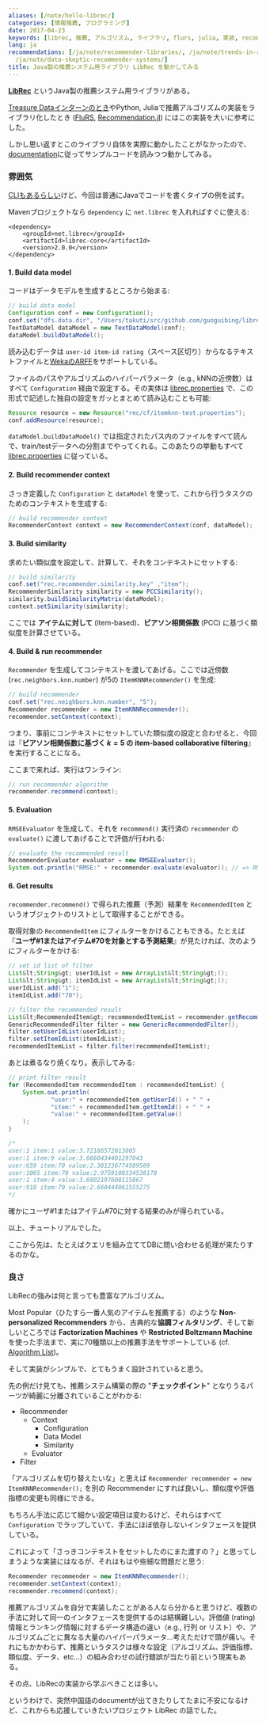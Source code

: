 ```yaml
---
aliases: [/note/hello-librec/]
categories: [情報推薦, プログラミング]
date: 2017-04-23
keywords: [librec, 推薦, アルゴリズム, ライブラリ, flurs, julia, 実装, recommendation, プロジェクト, note]
lang: ja
recommendations: [/ja/note/recommender-libraries/, /ja/note/trends-in-real-world-recommender-systems-2017/,
  /ja/note/data-skeptic-recommender-systems/]
title: Java製の推薦システム用ライブラリ LibRec を動かしてみる
---
```


**[LibRec](http://www.librec.net/)** というJava製の推薦システム用ライブラリがある。

[Treasure Dataインターンのとき](/note/td-intern-2016)やPython, Juliaで推薦アルゴリズムの実装をライブラリ化したとき ([FluRS](/note/flurs), [Recommendation.jl](/note/recommendation-julia)) にはこの実装を大いに参考にした。

しかし思い返すとこのライブラリ自体を実際に動かしたことがなかったので、[documentation](http://wiki.librec.net/doku.php?id=introduction)に従ってサンプルコードを読みつつ動かしてみる。

### 雰囲気

[CLIもあるらしい](http://wiki.librec.net/doku.php?id=CLIWalkthrough)けど、今回は普通にJavaでコードを書くタイプの例を試す。

Mavenプロジェクトなら `dependency` に `net.librec` を入れればすぐに使える:

```
<dependency>
    <groupId>net.librec</groupId>
    <artifactId>librec-core</artifactId>
    <version>2.0.0</version>
</dependency>
```

#### 1. Build data model

コードはデータモデルを生成するところから始まる:

```java
// build data model
Configuration conf = new Configuration();
conf.set("dfs.data.dir", "/Users/takuti/src/github.com/guoguibing/librec/data");
TextDataModel dataModel = new TextDataModel(conf);
dataModel.buildDataModel();
```

読み込むデータは `user-id item-id rating`（スペース区切り）からなるテキストファイルと[WekaのARFF](http://www.cs.waikato.ac.nz/ml/weka/arff.html)をサポートしている。

ファイルのパスやアルゴリズムのハイパーパラメータ（e.g., kNNの近傍数）はすべて `Configuration` 経由で設定する。その実体は [librec.properties](https://github.com/guoguibing/librec/blob/18176ed41027348ee2187d8686a1b2c0d4d39277/conf/librec.properties) で、この形式で記述した独自の設定をガッとまとめて読み込むことも可能:

```java
Resource resource = new Resource("rec/cf/itemknn-test.properties");
conf.addResource(resource);
```

`dataModel.buildDataModel()` では指定されたパス内のファイルをすべて読んで、train/testデータへの分割までやってくれる。このあたりの挙動もすべて [librec.properties](https://github.com/guoguibing/librec/blob/18176ed41027348ee2187d8686a1b2c0d4d39277/conf/librec.properties) に従っている。

#### 2. Build recommender context

さっき定義した `Configuration` と `dataModel` を使って、これから行うタスクのためのコンテキストを生成する:

```java
// build recommender context
RecommenderContext context = new RecommenderContext(conf, dataModel);
```

#### 3. Build similarity

求めたい類似度を設定して、計算して、それをコンテキストにセットする:

```java
// build similarity
conf.set("rec.recommender.similarity.key" ,"item");
RecommenderSimilarity similarity = new PCCSimilarity();
similarity.buildSimilarityMatrix(dataModel);
context.setSimilarity(similarity);
```

ここでは **アイテムに対して** (item-based)、**ピアソン相関係数** (PCC) に基づく類似度を計算させている。

#### 4. Build & run recommender

`Recommender` を生成してコンテキストを渡してあげる。ここでは近傍数 (`rec.neighbors.knn.number`) が5の `ItemKNNRecommender()` を生成:

```java
// build recommender
conf.set("rec.neighbors.knn.number", "5");
Recommender recommender = new ItemKNNRecommender();
recommender.setContext(context);
```

つまり、事前にコンテキストにセットしていた類似度の設定と合わせると、今回は『**ピアソン相関係数に基づく $k=5$ の item-based collaborative filtering**』を実行することになる。

ここまで来れば、実行はワンライン:

```java
// run recommender algorithm
recommender.recommend(context);
```

#### 5. Evaluation

`RMSEEvaluator` を生成して、それを `recommend()` 実行済の `recommender` の `evaluate()` に渡してあげることで評価が行われる:

```java
// evaluate the recommended result
RecommenderEvaluator evaluator = new RMSEEvaluator();
System.out.println("RMSE:" + recommender.evaluate(evaluator)); // => RMSE:0.8352805769243591
```

#### 6. Get results

`recommender.recommend()` で得られた推薦（予測）結果を `RecommendedItem` というオブジェクトのリストとして取得することができる。

取得対象の `RecommendedItem` にフィルターをかけることもできる。たとえば『**ユーザ#1またはアイテム#70を対象とする予測結果**』が見たければ、次のようにフィルターをかける:

```java
// set id list of filter
List&lt;String&gt; userIdList = new ArrayList&lt;String&gt;();
List&lt;String&gt; itemIdList = new ArrayList&lt;String&gt;();
userIdList.add("1");
itemIdList.add("70");

// filter the recommended result
List&lt;RecommendedItem&gt; recommendedItemList = recommender.getRecommendedList();
GenericRecommendedFilter filter = new GenericRecommendedFilter();
filter.setUserIdList(userIdList);
filter.setItemIdList(itemIdList);
recommendedItemList = filter.filter(recommendedItemList);
```

あとは煮るなり焼くなり。表示してみる:

```java
// print filter result
for (RecommendedItem recommendedItem : recommendedItemList) {
    System.out.println(
            "user:" + recommendedItem.getUserId() + " " +
            "item:" + recommendedItem.getItemId() + " " +
            "value:" + recommendedItem.getValue()
    );
}

/*
user:1 item:1 value:3.72186572013805
user:1 item:9 value:3.6660434401297843
user:659 item:70 value:2.381236774589509
user:1065 item:70 value:2.9759100334538178
user:1 item:4 value:3.6802197608115867
user:918 item:70 value:2.660444061555275
*/
```

確かにユーザ#1またはアイテム#70に対する結果のみが得られている。

以上、チュートリアルでした。

ここから先は、たとえばクエリを組み立ててDBに問い合わせる処理が来たりするのかな。

### 良さ

LibRecの強みは何と言っても豊富なアルゴリズム。

Most Popular（ひたすら一番人気のアイテムを推薦する）のような **Non-personalized Recommenders** から、古典的な**協調フィルタリング**、そして新しいところでは **Factorization Machines** や **Restricted Boltzmann Machine** を使った手法まで、実に70種類以上の推薦手法をサポートしている (cf. [Algorithm List](http://wiki.librec.net/doku.php?id=AlgorithmList))。

そして実装がシンプルで、とてもうまく設計されていると思う。

先の例だけ見ても、推薦システム構築の際の "**チェックポイント**" となりうるパーツが綺麗に分離されていることがわかる:

- Recommender
	- Context
		- Configuration
		- Data Model
		- Similarity
	- Evaluator
- Filter

「アルゴリズムを切り替えたいな」と思えば `Recommender recommender = new ItemKNNRecommender();` を別の Recommender にすれば良いし、類似度や評価指標の変更も同様にできる。

もちろん手法に応じて細かい設定項目は変わるけど、それらはすべて `Configuration` でラップしていて、手法にほぼ依存しないインタフェースを提供している。

これによって「さっきコンテキストをセットしたのにまた渡すの？」と思ってしまうような実装にはなるが、それはもはや些細な問題だと思う:

```java
Recommender recommender = new ItemKNNRecommender();
recommender.setContext(context);
recommender.recommend(context);
```

推薦アルゴリズムを自分で実装したことがある人なら分かると思うけど、複数の手法に対して同一のインタフェースを提供するのは結構難しい。評価値 (rating) 情報とランキング情報に対するデータ構造の違い（e.g., 行列 or リスト）や、アルゴリズムごとに異なる大量のハイパーパラメータ…考えただけで頭が痛い。それにもかかわらず、推薦というタスクは様々な設定（アルゴリズム、評価指標、類似度、データ、etc...）の組み合わせの試行錯誤が当たり前という現実もある。

その点、LibRecの実装から学ぶべきことは多い。

というわけで、突然中国語のdocumentが出てきたりしてたまに不安になるけど、これからも応援していきたいプロジェクト LibRec の話でした。